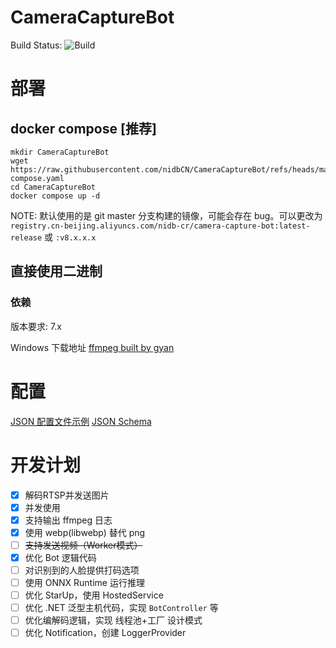 # CameraCaptureBot

Build Status: ![Build](https://github.com/nidbCN/CameraCaptureBot/actions/workflows/dotnet.yml/badge.svg)

# 部署

## docker compose [推荐]

```
mkdir CameraCaptureBot
wget https://raw.githubusercontent.com/nidbCN/CameraCaptureBot/refs/heads/master/docker-compose.yaml
cd CameraCaptureBot
docker compose up -d
```

NOTE: 默认使用的是 git master 分支构建的镜像，可能会存在 bug。可以更改为 `registry.cn-beijing.aliyuncs.com/nidb-cr/camera-capture-bot:latest-release` 或 `:v8.x.x.x`

## 直接使用二进制

### 依赖

版本要求: 7.x

Windows 下载地址 [ffmpeg built by gyan](https://www.gyan.dev/ffmpeg/builds/#release-builds)

# 配置

[JSON 配置文件示例](https://github.com/nidbCN/CameraCaptureBot/blob/master/CameraCaptureBot.Core/appsettings.Example.json) [JSON Schema](https://github.com/nidbCN/CameraCaptureBot/blob/master/CameraCaptureBot.Core/appsettings.schema.json)

# 开发计划

- [x] 解码RTSP并发送图片
- [x] 并发使用
- [x] 支持输出 ffmpeg 日志
- [x] 使用 webp(libwebp) 替代 png
- [ ] ~~支持发送视频（Worker模式）~~
- [x] 优化 Bot 逻辑代码
- [ ] 对识别到的人脸提供打码选项
- [ ] 使用 ONNX Runtime 运行推理
- [ ] 优化 StarUp，使用 HostedService
- [ ] 优化 .NET 泛型主机代码，实现 `BotController` 等
- [ ] 优化编解码逻辑，实现 线程池+工厂 设计模式
- [ ] 优化 Notification，创建 LoggerProvider
